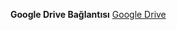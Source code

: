 **Google Drive Bağlantısı**
[Google Drive]( https://drive.google.com/drive/folders/0B-oFuSw1PkbjcnVaZEhoOWVRZ28?resourcekey=0-bj_WTRbBRyzdVOW2ECzUxw&usp=share_link)

<!--
**aderinkok/aderinkok** is a ✨ _special_ ✨ repository because its `README.md` (this file) appears on your GitHub profile.

Here are some ideas to get you started:

- 🔭 I’m currently working on ...
- 🌱 I’m currently learning ...
- 👯 I’m looking to collaborate on ...
- 🤔 I’m looking for help with ...
- 💬 Ask me about ...
- 📫 How to reach me: ...
- 😄 Pronouns: ...
- ⚡ Fun fact: ...
-->
